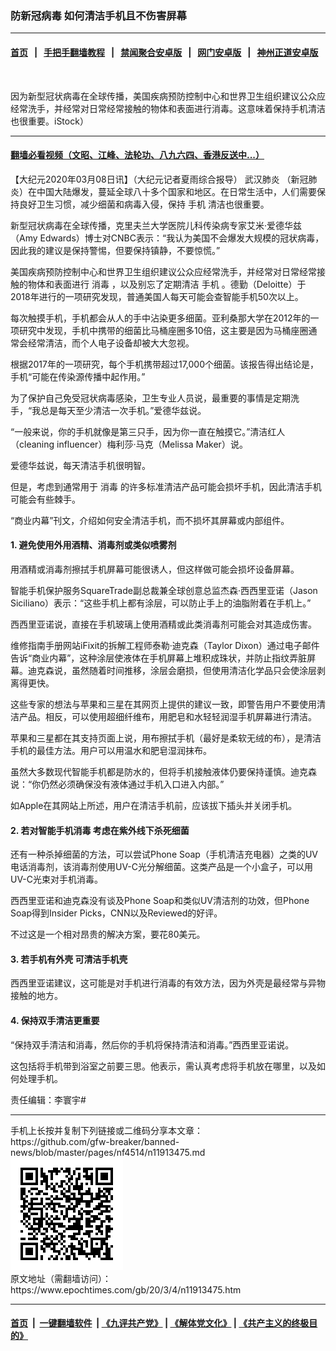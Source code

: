 ### 防新冠病毒 如何清洁手机且不伤害屏幕
------------------------

#### [首页](https://github.com/gfw-breaker/banned-news/blob/master/README.md) &nbsp;&nbsp;|&nbsp;&nbsp; [手把手翻墙教程](https://github.com/gfw-breaker/guides/wiki) &nbsp;&nbsp;|&nbsp;&nbsp; [禁闻聚合安卓版](https://github.com/gfw-breaker/bn-android) &nbsp;&nbsp;|&nbsp;&nbsp; [网门安卓版](https://github.com/oGate2/oGate) &nbsp;&nbsp;|&nbsp;&nbsp; [神州正道安卓版](https://github.com/SzzdOgate/update) 



<div><img alt="" class="aligncenter wp-post-image" src="https://i.epochtimes.com/assets/uploads/2019/12/Man-using-his-Mobile-Phone-outdoor-000076387139_Medium-600x400.jpg"/>
<div class="red16 caption">
 <p>
  因为新型冠状病毒在全球传播，美国疾病预防控制中心和世界卫生组织建议公众应经常洗手，并经常对日常经常接触的物体和表面进行消毒。这意味着保持手机清洁也很重要。iStock）
 </p>
</div>
</div><hr/>

#### [翻墙必看视频（文昭、江峰、法轮功、八九六四、香港反送中...）](https://github.com/gfw-breaker/banned-news/blob/master/pages/link3.md)

<div><p>
 【大纪元2020年03月08日讯】（大纪元记者夏雨综合报导）
 <ok href="https://www.epochtimes.com/gb/tag/%E6%AD%A6%E6%B1%89%E8%82%BA%E7%82%8E.html">
  武汉肺炎
 </ok>
 （新冠肺炎）在中国大陆爆发，蔓延全球八十多个国家和地区。在日常生活中，人们需要保持良好卫生习惯，减少细菌和病毒入侵，保持
 <ok href="https://www.epochtimes.com/gb/tag/%E6%89%8B%E6%9C%BA.html">
  手机
 </ok>
 清洁也很重要。
</p>
<p>
 新型冠状病毒在全球传播，克里夫兰大学医院儿科传染病专家艾米·爱德华兹（Amy Edwards）博士对CNBC表示：“我认为美国不会爆发大规模的冠状病毒，因此我的建议是保持警惕，但要保持镇静，不要惊慌。”
</p>
<p>
 美国疾病预防控制中心和世界卫生组织建议公众应经常洗手，并经常对日常经常接触的物体和表面进行
 <ok href="https://www.epochtimes.com/gb/tag/%E6%B6%88%E6%AF%92.html">
  消毒
 </ok>
 ，以及别忘了定期清洁
 <ok href="https://www.epochtimes.com/gb/tag/%E6%89%8B%E6%9C%BA.html">
  手机
 </ok>
 。德勤（Deloitte）于2018年进行的一项研究发现，普通美国人每天可能会查智能手机50次以上。
</p>
<p>
 每次触摸手机，手机都会从人的手中沾染更多细菌。亚利桑那大学在2012年的一项研究中发现，手机中携带的细菌比马桶座圈多10倍，这主要是因为马桶座圈通常会经常清洁，而个人电子设备却被大大忽视。
</p>
<p>
 根据2017年的一项研究，每个手机携带超过17,000个细菌。该报告得出结论是，手机“可能在传染源传播中起作用。”
</p>
<p>
 为了保护自己免受冠状病毒感染，卫生专业人员说，最重要的事情是定期洗手，“我总是每天至少清洁一次手机。”爱德华兹说。
</p>
<p>
 “一般来说，你的手机就像是第三只手，因为你一直在触摸它。”清洁红人（cleaning influencer）梅利莎·马克（Melissa Maker）说。
</p>
<p>
 爱德华兹说，每天清洁手机很明智。
</p>
<p>
 但是，考虑到通常用于
 <ok href="https://www.epochtimes.com/gb/tag/%E6%B6%88%E6%AF%92.html">
  消毒
 </ok>
 的许多标准清洁产品可能会损坏手机，因此清洁手机可能会有些棘手。
</p>
<p>
 “商业内幕”刊文，介绍如何安全清洁手机，而不损坏其屏幕或内部组件。
</p>
<h4>
 1. 避免使用外用酒精、消毒剂或类似喷雾剂
</h4>
<p>
 用酒精或消毒剂擦拭手机屏幕可能很诱人，但这样做可能会损坏设备屏幕。
</p>
<p>
 智能手机保护服务SquareTrade副总裁兼全球创意总监杰森·西西里亚诺（Jason Siciliano）表示：“这些手机上都有涂层，可以防止手上的油脂附着在手机上。”
</p>
<p>
 西西里亚诺说，直接在手机玻璃上使用酒精或此类消毒剂可能会对其造成伤害。
</p>
<p>
 维修指南手册网站iFixit的拆解工程师泰勒·迪克森（Taylor Dixon）通过电子邮件告诉“商业内幕”，这种涂层使液体在手机屏幕上堆积成珠状，并防止指纹弄脏屏幕。迪克森说，虽然随着时间推移，涂层会磨损，但使用清洁化学品只会使涂层剥离得更快。
</p>
<p>
 这些专家的想法与苹果和三星在其网页上提供的建议一致，即警告用户不要使用清洁产品。相反，可以使用超细纤维布，用肥皂和水轻轻润湿手机屏幕进行清洁。
</p>
<p>
 苹果和三星都在其支持页面上说，用布擦拭手机（最好是柔软无绒的布），是清洁手机的最佳方法。用户可以用温水和肥皂湿润抹布。
</p>
<p>
 虽然大多数现代智能手机都是防水的，但将手机接触液体仍要保持谨慎。迪克森说：“你仍然必须确保没有液体通过手机入口进入内部。”
</p>
<p>
 如Apple在其网站上所述，用户在清洁手机前，应该拔下插头并关闭手机。
</p>
<h4>
 2. 若对智能手机消毒 考虑在紫外线下杀死细菌
</h4>
<p>
 还有一种杀掉细菌的方法，可以尝试Phone Soap（手机清洁充电器）之类的UV电话消毒剂，该消毒剂使用UV-C光分解细菌。这类产品是一个小盒子，可以用UV-C光束对手机消毒。
</p>
<p>
 西西里亚诺和迪克森没有谈及Phone Soap和类似UV清洁剂的功效，但Phone Soap得到Insider Picks，CNN以及Reviewed的好评。
</p>
<p>
 不过这是一个相对昂贵的解决方案，要花80美元。
</p>
<h4>
 3. 若手机有外壳 可清洁手机壳
</h4>
<p>
 西西里亚诺建议，这可能是对手机进行消毒的有效方法，因为外壳是最经常与异物接触的地方。
</p>
<h4>
 4. 保持双手清洁更重要
</h4>
<p>
 “保持双手清洁和消毒，然后你的手机将保持清洁和消毒。”西西里亚诺说。
</p>
<p>
 这包括将手机带到浴室之前要三思。他表示，需认真考虑将手机放在哪里，以及如何处理手机。
</p>
<p>
 责任编辑：李寰宇#
</p>
</div>
<hr/>
手机上长按并复制下列链接或二维码分享本文章：<br/>
https://github.com/gfw-breaker/banned-news/blob/master/pages/nf4514/n11913475.md <br/>
<a href='https://github.com/gfw-breaker/banned-news/blob/master/pages/nf4514/n11913475.md'><img src='https://github.com/gfw-breaker/banned-news/blob/master/pages/nf4514/n11913475.md.png'/></a> <br/>
原文地址（需翻墙访问）：https://www.epochtimes.com/gb/20/3/4/n11913475.htm


------------------------
#### [首页](https://github.com/gfw-breaker/banned-news/blob/master/README.md) &nbsp;|&nbsp; [一键翻墙软件](https://github.com/gfw-breaker/nogfw/blob/master/README.md) &nbsp;| [《九评共产党》](https://github.com/gfw-breaker/9ping.md/blob/master/README.md#九评之一评共产党是什么) | [《解体党文化》](https://github.com/gfw-breaker/jtdwh.md/blob/master/README.md) | [《共产主义的终极目的》](https://github.com/gfw-breaker/gczydzjmd.md/blob/master/README.md)


<img src='http://gfw-breaker.win/banned-news/pages/nf4514/n11913475.md' width='0px' height='0px'/>